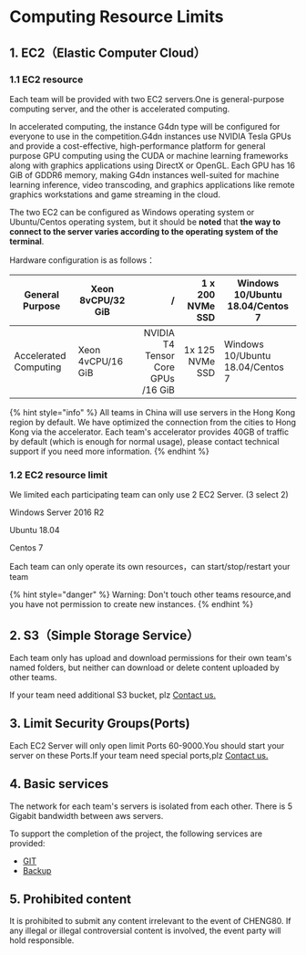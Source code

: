 # Computing Resource Limits

## 1. EC2（Elastic Computer Cloud）

### 1.1  EC2 resource

Each team will be provided with two EC2 servers.One is general-purpose computing server, and the other is accelerated computing.

In accelerated computing, the instance G4dn type will be configured for everyone to use in the competition.G4dn instances use NVIDIA Tesla GPUs and provide a cost-effective, high-performance platform for general purpose GPU computing using the CUDA or machine learning frameworks along with graphics applications using DirectX or OpenGL. Each GPU has 16 GiB of GDDR6 memory, making G4dn instances well-suited for machine learning inference, video transcoding, and graphics applications like remote graphics workstations and game streaming in the cloud.

The two EC2 can be configured as Windows operating system or Ubuntu/Centos operating system, but it should be **noted** that **the way to connect to the server varies according to the operating system of the terminal**.

Hardware configuration is as follows：

| General Purpose       | Xeon 8vCPU/32 GiB |                                  / | 1 x 200 NVMe SSD | Windows 10/Ubuntu 18.04/Centos 7 |
| --------------------- | ----------------- | ---------------------------------: | ---------------: | -------------------------------- |
| Accelerated Computing | Xeon 4vCPU/16 GiB | NVIDIA T4 Tensor Core GPUs /16 GiB |  1x 125 NVMe SSD | Windows 10/Ubuntu 18.04/Centos 7 |

{% hint style="info" %}
All teams in China will use servers in the Hong Kong region by default. We have optimized the connection from the cities to Hong Kong via the accelerator. Each team's accelerator provides 40GB of traffic by default (which is enough for normal usage), please contact technical support if you need more information.
{% endhint %}

### 1.2 EC2 resource limit

We limited each participating team can only use 2 EC2 Server. (3 select 2)

Windows Server 2016 R2

Ubuntu 18.04

Centos 7

Each team can only operate its own resources，can start/stop/restart your team

{% hint style="danger" %}
Warning: Don't touch other teams resource,and you have not permission to create new instances.
{% endhint %}

## 2. S3（Simple Storage Service）

Each team only has upload and download permissions for their own team's named folders, but neither can download or delete content uploaded by other teams.

If your team need additional S3 bucket, plz [Contact us.](../../tech-support/online-support.md)

## 3. Limit Security Groups(Ports)

Each EC2 Server will only open limit Ports 60-9000.You should start your server on these Ports.If your team need special ports,plz [Contact us.](../../tech-support/online-support.md)

## **4. Basic services**

The network for each team's servers is isolated from each other. There is 5 Gigabit bandwidth between aws servers.

To support the completion of the project, the following services are provided:

* [GIT ](../../operation-manual/competition-operation/code-submission.md)&#x20;
* [Backup ](../../operation-manual/competition-operation/backup-and-restore.md)

## 5. Prohibited content

It is prohibited to submit any content irrelevant to the event of CHENG80. If any illegal or illegal controversial content is involved, the event party will hold responsible.
